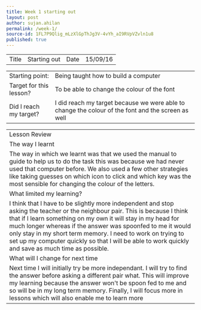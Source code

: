 ```yaml
---
title: Week 1 starting out
layout: post
author: sujan.ahilan
permalink: /week-1/
source-id: 1FL7P9Qlig_mLzXlGpThJg3V-4vYh_aI9RVpVZvln1u8
published: true
---
```

<table>
  <tr>
    <td>Title</td>
    <td>Starting out  </td>
    <td>Date</td>
    <td>15/09/16</td>
  </tr>
</table>


<table>
  <tr>
    <td>Starting point:</td>
    <td>Being taught how to build a computer</td>
  </tr>
  <tr>
    <td>Target for this lesson?</td>
    <td>To be able to change the colour of the font</td>
  </tr>
  <tr>
    <td>Did I reach my target? 
</td>
    <td> I did reach my target because we were able  to change the colour of the font and the screen as well</td>
  </tr>
</table>


<table>
  <tr>
    <td>Lesson Review</td>
  </tr>
  <tr>
    <td>The way I learnt</td>
  </tr>
  <tr>
    <td>The way in which we learnt was that we used the manual to  guide to help us to do the task this was because we had never used that computer before. We also used a few other strategies like taking guesses on which icon  to click and which key was the most sensible for changing the colour of the letters.</td>
  </tr>
  <tr>
    <td>What limited my learning? </td>
  </tr>
  <tr>
    <td>I think that I have to be  slightly more independent and stop asking the teacher or the neighbour pair. This is because I think that if I learn something on my own it will stay in my head for much longer whereas if the answer was spoonfed to me it would only stay in my short term memory. I need to work on trying to set up my computer quickly so that I will be able to work quickly  and save as much time as  possible.</td>
  </tr>
  <tr>
    <td>What will I change for next time</td>
  </tr>
  <tr>
    <td>Next time I will initially try be more independant. I will try to find the answer before asking a different pair what. This will improve my learning because the answer won't be  spoon fed to me and so will be in my long term memory. Finally, I will focus more in lessons which will also enable me to learn  more</td>
  </tr>
</table>


